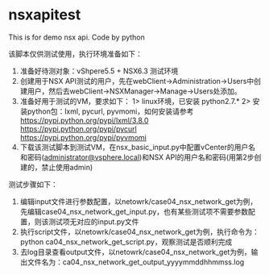 # nsxapitest
This is for demo nsx api. Code by python

该脚本仅供测试使用，执行环境准备如下：
1. 准备好待测对象：vShpere5.5 + NSX6.3 测试环境
2. 创建用于NSX API测试的用户，先在webClient->Administration->Users中创建用户，然后去webClient->NSXManager->Manage->Users处添加。
3. 准备好用于测试的VM，要求如下：
	 1> linux环境，已安装 python2.7.*
	 2> 安装python包：lxml, pycurl, pyvmomi，如何安装请参考
	    	https://pypi.python.org/pypi/lxml/3.8.0
		https://pypi.python.org/pypi/pycurl 
		https://pypi.python.org/pypi/pyvmomi
4. 下载该测试脚本到测试VM，在nsx_basic_input.py中配置vCenter的用户名和密码(administrator@vsphere.local)和NSX API的用户名和密码(用第2步创建的，禁止使用admin)


测试步骤如下：
1. 编辑input文件进行参数配置，以netowrk/case04_nsx_network_get为例，先编辑case04_nsx_network_get_input.py，也有某些测试项不需要参数配置，则该测试项无对应的input.py文件
2. 执行script文件，以netowrk/case04_nsx_network_get为例，执行命令为： python ca04_nsx_network_get_script.py，观察测试是否顺利完成
3. 去log目录查看output文件，以netowrk/case04_nsx_network_get为例，输出文件名为：ca04_nsx_network_get_output_yyyymmddhhmmss.log
